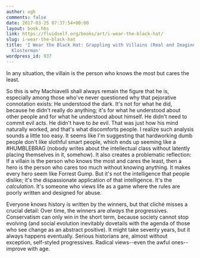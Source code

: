 ```yaml
---
author: ugh
comments: false
date: 2017-03-25 07:37:54+00:00
layout: book.hbs
link: https://fluidself.org/books/art/i-wear-the-black-hat/
slug: i-wear-the-black-hat
title: 'I Wear the Black Hat: Grappling with Villains (Real and Imagined) - by Chuck
  Klosterman'
wordpress_id: 937
---
```


In any situation, the villain is the person who knows the most but cares the least.

So this is why Machiavelli shall always remain the figure that he is, especially among those who've never questioned why that pejorative connotation exists: He understood the dark. It's not for what he did, because he didn't really do anything; it's for what he understood about other people and for what he understood about himself. He didn't need to commit evil acts. He didn't have to _be_ evil. That was just how his mind naturally worked, and that's what discomforts people. I realize such analysis sounds a little too easy. It seems like I'm suggesting that hardworking dumb people don't like slothful smart people, which ends up seeming like a #HUMBLEBRAG (nobody writes about the intellectual class without latently placing themselves in it, somehow). It also creates a problematic reflection: If a villain is the person who knows the most and cares the least, then a hero is the person who cares too much without knowing anything. It makes every hero seem like Forrest Gump. But it's not the intelligence that people dislike; it's the dispassionate application of that intelligence. It's the _calculation_. It's someone who views life as a game where the rules are poorly written and designed for abuse.

Everyone knows history is written by the winners, but that cliché misses a crucial detail: Over time, the winners are _always_ the progressives. Conservatism can only win in the short term, because society cannot stop evolving (and social evolution inevitably dovetails with the agenda of those who see change as an abstract positive). It might take seventy years, but it always happens eventually. Serious historians are, almost without exception, self-styled progressives. Radical views--even the awful ones--improve with age.
